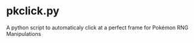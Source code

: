 # pkclick.py
A python script to automaticaly click at a perfect frame for Pokémon RNG Manipulations
